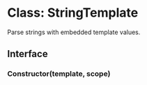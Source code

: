 Class: StringTemplate
=====================

Parse strings with embedded template values.

## Interface

### Constructor(template, scope)
